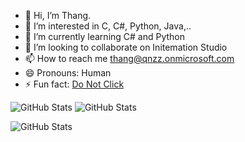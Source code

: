 - 👋 Hi, I’m Thang.
- 👀 I’m interested in C, C#, Python, Java,.. 
- 🌱 I’m currently learning C# and Python
- 💞️ I’m looking to collaborate on Initemation Studio
- 📫 How to reach me thang@qnzz.onmicrosoft.com
- 😄 Pronouns: Human
- ⚡ Fun fact: <a href="https://www.youtube.com/watch?v=dQw4w9WgXcQ">Do Not Click</a>


![GitHub Stats](https://github-readme-stats.vercel.app/api?username=duckopia&theme=dark&show_icons=true&hide_border=true&count_private=true)
![GitHub Stats](https://github-readme-stats.vercel.app/api/top-langs/?username=duckopia&theme=dark&show_icons=true&hide_border=true&layout=compact)

![GitHub Stats](https://github-readme-streak-stats.herokuapp.com/?user=duckopia&theme=dark&hide_border=true)
<!---
duckopia/duckopia is a ✨ special ✨ repository because its `README.md` (this file) appears on your GitHub profile.
You can click the Preview link to take a look at your changes.
--->
